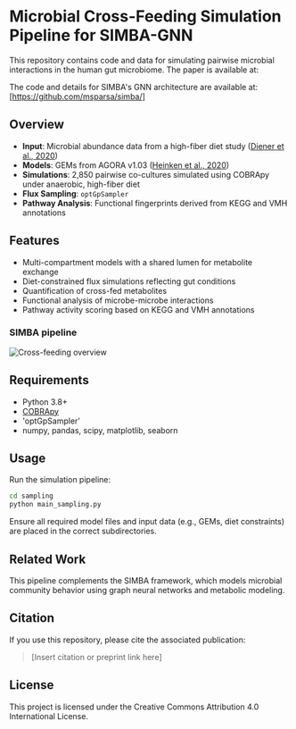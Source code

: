 # Microbial Cross-Feeding Simulation Pipeline for SIMBA-GNN


This repository contains code and data for simulating pairwise microbial interactions in the human gut microbiome. 
The paper is available at: 

The code and details for SIMBA's GNN architecture are available at: [https://github.com/msparsa/simba/]

## Overview

- **Input**: Microbial abundance data from a high-fiber diet study ([Diener et al., 2020](https://doi.org/10.1093/bioinformatics/btaa234))  
- **Models**: GEMs from AGORA v1.03 ([Heinken et al., 2020](https://doi.org/10.1038/s41597-020-0433-6))  
- **Simulations**: 2,850 pairwise co-cultures simulated using COBRApy under anaerobic, high-fiber diet  
- **Flux Sampling**: `optGpSampler`  
- **Pathway Analysis**: Functional fingerprints derived from KEGG and VMH annotations

## Features

- Multi-compartment models with a shared lumen for metabolite exchange  
- Diet-constrained flux simulations reflecting gut conditions  
- Quantification of cross-fed metabolites  
- Functional analysis of microbe-microbe interactions
- Pathway activity scoring based on KEGG and VMH annotations

### SIMBA pipeline
![Cross-feeding overview](graph.jpg)

## Requirements

- Python 3.8+  
- [COBRApy](https://github.com/opencobra/cobrapy)  
- 'optGpSampler'
- numpy, pandas, scipy, matplotlib, seaborn

## Usage

Run the simulation pipeline:

```bash
cd sampling
python main_sampling.py
```

Ensure all required model files and input data (e.g., GEMs, diet constraints) are placed in the correct subdirectories.

## Related Work

This pipeline complements the SIMBA framework, which models microbial community behavior using graph neural networks and metabolic modeling.

## Citation

If you use this repository, please cite the associated publication:

> [Insert citation or preprint link here]

## License

This project is licensed under the Creative Commons Attribution 4.0 International License.
